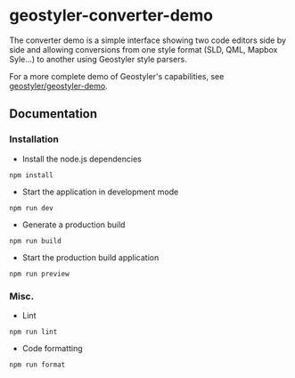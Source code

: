 # geostyler-converter-demo

The converter demo is a simple interface showing two code editors side by side and allowing conversions from one style format (SLD, QML, Mapbox Syle...) to another using Geostyler style parsers.

For a more complete demo of Geostyler's capabilities, see [geostyler/geostyler-demo](https://github.com/geostyler/geostyler-demo).

## Documentation

### Installation

-   Install the node.js dependencies

```
npm install
```

-   Start the application in development mode

```
npm run dev
```

-   Generate a production build

```
npm run build
```

-   Start the production build application

```
npm run preview
```

### Misc.

-   Lint

```
npm run lint
```

-   Code formatting

```
npm run format
```
